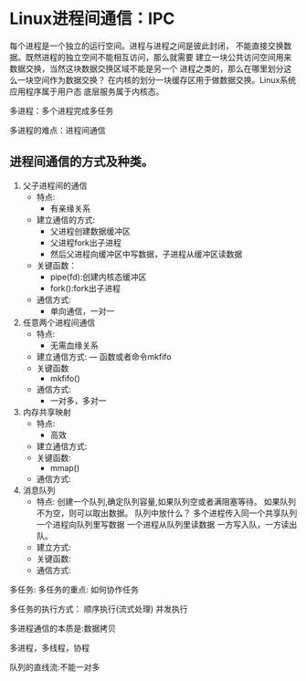 # Linux进程间通信：IPC

每个进程是一个独立的运行空间。进程与进程之间是彼此封闭，
不能直接交换数据。既然进程的独立空间不能相互访问，那么就需要
建立一块公共访问空间用来数据交换，当然这块数据交换区域不能是另一个
进程之类的，那么在哪里划分这么一块空间作为数据交换？
在内核的划分一块缓存区用于做数据交换。Linux系统应用程序属于用户态
底层服务属于内核态。

多进程：多个进程完成多任务

多进程的难点：进程间通信

进程间通信的方式及种类。
----------------------
1. 父子进程间的通信
   + 特点: 
     - 有亲缘关系
   + 建立通信的方式:
     - 父进程创建数据缓冲区
     - 父进程fork出子进程
     - 然后父进程向缓冲区中写数据，子进程从缓冲区读数据
   + 关键函数：
     - pipe(fd):创建内核态缓冲区
     - fork():fork出子进程
   + 通信方式:
     - 单向通信，一对一
2. 任意两个进程间通信
   + 特点:
     - 无需血缘关系
   + 建立通信方式:
     — 函数或者命令mkfifo
   + 关键函数
     - mkfifo()
   + 通信方式:
     - 一对多，多对一
3. 内存共享映射
   + 特点:
     - 高效
   + 建立通信方式:
   + 关键函数:
     - mmap()
   + 通信方式:
4. 消息队列
   - 特点:
     创建一个队列,确定队列容量,如果队列空或者满阻塞等待。
     如果队列不为空，则可以取出数据。
     队列中放什么？
     多个进程传入同一个共享队列
     一个进程向队列里写数据
     一个进程从队列里读数据
     一方写入队，一方读出队。
   - 建立方式:
   - 关键函数:
   - 通信方式:



多任务:
多任务的重点: 如何协作任务

多任务的执行方式：
顺序执行(流式处理)
并发执行

多进程通信的本质是:数据拷贝

多进程，多线程，协程


队列的直线流:不能一对多